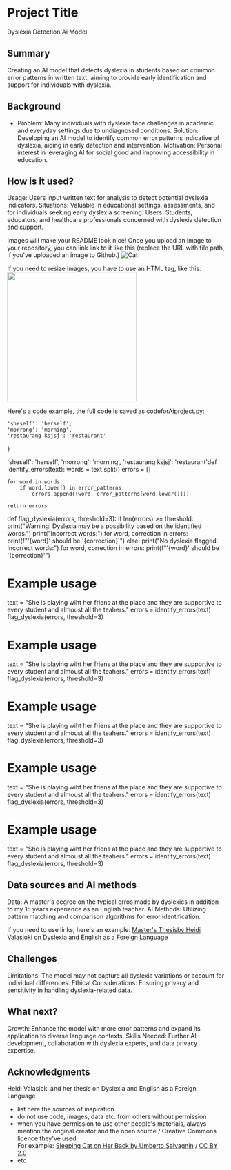 <!-- This is the markdown template for the final project of the Building AI course, 
created by Reaktor Innovations and University of Helsinki. 
Copy the template, paste it to your GitHub README and edit! -->

# Project Title

Dyslexia Detection Ai Model

## Summary

Creating an AI model that detects dyslexia in students based on common error patterns in written text, aiming to provide early identification and support for individuals with dyslexia.


## Background

* Problem: Many individuals with dyslexia face challenges in academic and everyday settings due to undiagnosed conditions.
Solution: Developing an AI model to identify common error patterns indicative of dyslexia, aiding in early detection and intervention.
Motivation: Personal interest in leveraging AI for social good and improving accessibility in education.


## How is it used?

Usage: Users input written text for analysis to detect potential dyslexia indicators.
Situations: Valuable in educational settings, assessments, and for individuals seeking early dyslexia screening.
Users: Students, educators, and healthcare professionals concerned with dyslexia detection and support.

Images will make your README look nice!
Once you upload an image to your repository, you can link link to it like this (replace the URL with file path, if you've uploaded an image to Github.)
![Cat](https://upload.wikimedia.org/wikipedia/commons/5/5e/Sleeping_cat_on_her_back.jpg)

If you need to resize images, you have to use an HTML tag, like this:
<img src="https://upload.wikimedia.org/wikipedia/commons/5/5e/Sleeping_cat_on_her_back.jpg" width="300">

Here's a code example, the full code is saved as codeforAiproject.py:

    'sheself': 'herself',
    'morrong': 'morning',
    'restaurang ksjsj': 'restaurant'
}

 'sheself': 'herself',
    'morrong': 'morning',
    'restaurang ksjsj': 'restaurant'def identify_errors(text):
    words = text.split()
    errors = []

    for word in words:
        if word.lower() in error_patterns:
            errors.append((word, error_patterns[word.lower()]))

    return errors

def flag_dyslexia(errors, threshold=3):
    if len(errors) >= threshold:
        print("Warning: Dyslexia may be a possibility based on the identified words.")
        print("Incorrect words:")
        for word, correction in errors:
            print(f"'{word}' should be '{correction}'")
    else:
        print("No dyslexia flagged. Incorrect words:")
        for word, correction in errors:
            print(f"'{word}' should be '{correction}'")

# Example usage
text = "She is playing wiht her friens at the place and they are supportive to every student and almoust all the teahers."
errors = identify_errors(text)
flag_dyslexia(errors, threshold=3)

# Example usage
text = "She is playing wiht her friens at the place and they are supportive to every student and almoust all the teahers."
errors = identify_errors(text)
flag_dyslexia(errors, threshold=3)
 
# Example usage
text = "She is playing wiht her friens at the place and they are supportive to every student and almoust all the teahers."
errors = identify_errors(text)
flag_dyslexia(errors, threshold=3)

# Example usage
text = "She is playing wiht her friens at the place and they are supportive to every student and almoust all the teahers."
errors = identify_errors(text)
flag_dyslexia(errors, threshold=3)
  

# Example usage
text = "She is playing wiht her friens at the place and they are supportive to every student and almoust all the teahers."
errors = identify_errors(text)
flag_dyslexia(errors, threshold=3)


## Data sources and AI methods
Data: A master's degree on the typical erros made by dyslexics in addition to my 15 years experience as an English teacher.
AI Methods: Utilizing pattern matching and comparison algorithms for error identification.


If you need to use links, here's an example:
[Master's Thesisby Heidi Valasjoki on Dyslexia and English as a Foreign Language](https://trepo.tuni.fi/bitstream/handle/10024/79113/gradu02527.pdf?sequence=1)


## Challenges

Limitations: The model may not capture all dyslexia variations or account for individual differences.
Ethical Considerations: Ensuring privacy and sensitivity in handling dyslexia-related data.

## What next?

Growth: Enhance the model with more error patterns and expand its application to diverse language contexts.
Skills Needed: Further AI development, collaboration with dyslexia experts, and data privacy expertise.


## Acknowledgments

Heidi Valasjoki and her thesis on Dyslexia and English as a Foreign Language


* list here the sources of inspiration 
* do not use code, images, data etc. from others without permission
* when you have permission to use other people's materials, always mention the original creator and the open source / Creative Commons licence they've used
  <br>For example: [Sleeping Cat on Her Back by Umberto Salvagnin](https://commons.wikimedia.org/wiki/File:Sleeping_cat_on_her_back.jpg#filelinks) / [CC BY 2.0](https://creativecommons.org/licenses/by/2.0)
* etc
